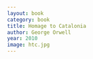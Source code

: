```yaml
---
layout: book
category: book
title: Homage to Catalonia
author: George Orwell
year: 2010
image: htc.jpg
---
```


